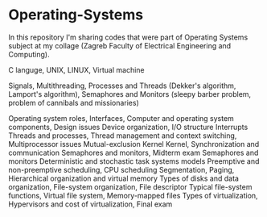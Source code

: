 # Operating-Systems
In this repository I'm sharing codes that were part of Operating Systems subject at my collage (Zagreb Faculty of Electrical Engineering and Computing).

C languge,
UNIX,
LINUX,
Virtual machine

Signals,
Multithreading,
Processes and Threads (Dekker's algorithm, Lamport's algorithm),
Semaphores and Monitors (sleepy barber problem, problem of cannibals and missionaries)

Operating system roles, Interfaces, Computer and operating system components, Design issues
Device organization, I/O structure
Interrupts
Threads and processes, Thread management and context switching, Multiprocessor issues
Mutual-exclusion
Kernel
Kernel, Synchronization and communication
Semaphores and monitors, Midterm exam
Semaphores and monitors
Deterministic and stochastic task systems models
Preemptive and non-preemptive scheduling, CPU scheduling
Segmentation, Paging, Hierarchical organization and virtual memory
Types of disks and data organization, File-system organization, File descriptor
Typical file-system functions, Virtual file system, Memory-mapped files
Types of virtualization, Hypervisors and cost of virtualization, Final exam
